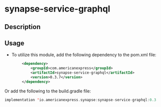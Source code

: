 # synapse-service-graphql

## Description


## Usage
- To utilize this module, add the following dependency to the pom.xml file:
```xml
        <dependency>
            <groupId>com.americanexpress</groupId>
            <artifactId>synapse-service-graphql</artifactId>
            <version>0.3.7</version>
        </dependency>
```
Or add the following to the build.gradle file:
```kotlin
implementation 'io.americanexpress.synapse:synapse-service-graphql:0.3.7'
```
